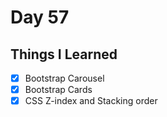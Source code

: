 Day 57
================================================================================

Things I Learned
--------------------------------------------------------------------------------

- [x] Bootstrap Carousel
- [x] Bootstrap Cards
- [x] CSS Z-index and Stacking order
